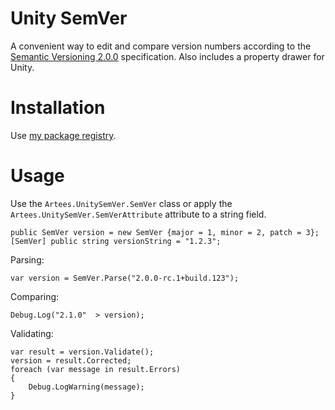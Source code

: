 # Unity SemVer
A convenient way to edit and compare version numbers according to the [Semantic Versioning 2.0.0](https://semver.org/) specification. Also includes a property drawer for Unity.

# Installation
Use [my package registry](https://artees.games/upm).

# Usage
Use the `Artees.UnitySemVer.SemVer` class or apply the `Artees.UnitySemVer.SemVerAttribute` attribute to a string field.
```
public SemVer version = new SemVer {major = 1, minor = 2, patch = 3};
[SemVer] public string versionString = "1.2.3";
```

Parsing:
```
var version = SemVer.Parse("2.0.0-rc.1+build.123");
```

Comparing:
```
Debug.Log("2.1.0"  > version);
```

Validating:
```
var result = version.Validate();
version = result.Corrected;
foreach (var message in result.Errors)
{
    Debug.LogWarning(message);
}
```